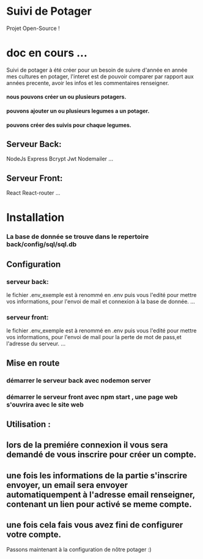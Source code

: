 # Suivi de Potager

Projet Open-Source !

# doc en cours ...

Suivi de potager à été créer pour un besoin de suivre d'année en année mes cultures en potager, l'interet est de pouvoir comparer par rapport aux années precente, avoir les infos et les commentaires renseigner.

#### nous pouvons créer un ou plusieurs potagers.
#### pouvons ajouter un ou plusieurs legumes a un potager.
#### pouvons créer des suivis pour chaque legumes.

## Serveur Back: ##
NodeJs
Express
Bcrypt
Jwt
Nodemailer
...

## Serveur Front: ##
React
React-router
...

# Installation
### La base de donnée se trouve dans le repertoire back/config/sql/sql.db

## Configuration ##

### serveur back: ###
le fichier .env_exemple est à renommé en .env puis vous l'edité pour mettre vos informations, pour l'envoi de mail et connexion à la base de donnée.
...

### serveur front: ###
le fichier .env_exemple est à renommé en .env puis vous l'edité pour mettre vos informations, pour l'envoi de mail pour la perte de mot de pass,et l'adresse du serveur.
...

## Mise en route
### démarrer le serveur back avec nodemon server ###
### démarrer le serveur front avec npm start , une page web s'ouvrira avec le site web ###

## Utilisation : ###
## lors de la premiére connexion il vous sera demandé de vous inscrire pour créer un compte.
## une fois les informations de la partie s'inscrire envoyer, un email sera envoyer automatiquempent à l'adresse email renseigner, contenant un lien pour activé se meme compte.

## une fois cela fais vous avez fini de configurer votre compte.

Passons maintenant à la configuration de nôtre potager :)




